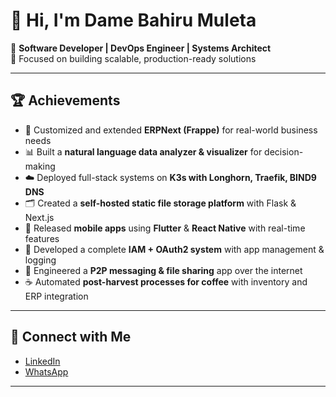 # 👋 Hi, I'm Dame Bahiru Muleta

🚀 **Software Developer | DevOps Engineer | Systems Architect**  
🔧 Focused on building scalable, production-ready solutions

---

## 🏆 Achievements

- 🔄 Customized and extended **ERPNext (Frappe)** for real-world business needs  
- 📊 Built a **natural language data analyzer & visualizer** for decision-making  
- ☁️ Deployed full-stack systems on **K3s with Longhorn, Traefik, BIND9 DNS**  
- 🗂️ Created a **self-hosted static file storage platform** with Flask & Next.js  
- 📱 Released **mobile apps** using **Flutter** & **React Native** with real-time features  
- 🔐 Developed a complete **IAM + OAuth2 system** with app management & logging  
- 💬 Engineered a **P2P messaging & file sharing** app over the internet  
- ☕ Automated **post-harvest processes for coffee** with inventory and ERP integration  

---

## 🔗 Connect with Me

- [LinkedIn](https://www.linkedin.com/in/dame-bahiru-muleta/)  
- [WhatsApp](https://wa.me/qr/TCXQONF7JHTZL1)

---
